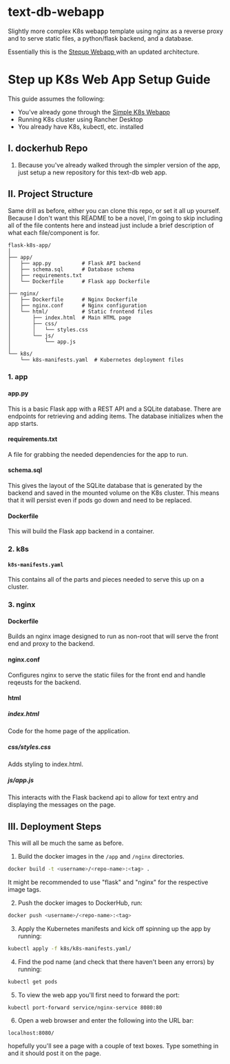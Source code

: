 # text-db-webapp
Slightly more complex K8s webapp template using nginx as a reverse proxy and to serve static files, a python/flask backend, and a database.

Essentially this is the <a href="https://github.com/khutchi2/stepup_k8s_webapp"> Stepup Webapp </a> with an updated architecture.

# Step up K8s Web App Setup Guide

This guide assumes the following:
- You've already gone through the <a href="https://github.com/khutchi2/simple_k8s_webapp?tab=readme-ov-file"> Simple K8s Webapp </a>
- Running K8s cluster using Rancher Desktop
- You already have K8s, kubectl, etc. installed

## I. dockerhub Repo
1. Because you've already walked through the simpler version of the app, just setup a new repository for this text-db web app.

## II. Project Structure
Same drill as before, either you can clone this repo, or set it all up yourself.  Because I don't want this README to be a novel, I'm going to skip including all of the file contents here and instead just include a brief description of what each file/component is for.
```
flask-k8s-app/
│
├── app/
│   ├── app.py          # Flask API backend
│   ├── schema.sql      # Database schema
│   ├── requirements.txt
│   └── Dockerfile      # Flask app Dockerfile
│
├── nginx/
│   ├── Dockerfile      # Nginx Dockerfile
│   ├── nginx.conf      # Nginx configuration
│   └── html/           # Static frontend files
│       ├── index.html  # Main HTML page
│       ├── css/
│       │   └── styles.css
│       └── js/
│           └── app.js
│
└── k8s/
    └── k8s-manifests.yaml  # Kubernetes deployment files

```
### 1. app
#### app.py
This is a basic Flask app with a REST API and a SQLite database.  There are endpoints for retrieving and adding items.  The database initializes when the app starts.

#### requirements.txt
A file for grabbing the needed dependencies for the app to run.

#### schema.sql
This gives the layout of the SQLite database that is generated by the backend and saved in the mounted volume on the K8s cluster.  This means that it will persist even if pods go down and need to be replaced.

#### Dockerfile
This will build the Flask app backend in a container.


### 2. k8s
#### `k8s-manifests.yaml`
This contains all of the parts and pieces needed to serve this up on a cluster.

### 3. nginx
#### Dockerfile
Builds an nginx image designed to run as non-root that will serve the front end and proxy to the backend.

#### nginx.conf
Configures nginx to serve the static fiiles for the front end and handle reqeusts for the backend.

#### html
##### index.html
Code for the home page of the application.

##### css/styles.css
Adds styling to index.html.

##### js/app.js
This interacts with the Flask backend api to allow for text entry and displaying the messages on the page.


## III. Deployment Steps
This will all be much the same as before.

1. Build the docker images in the ```/app``` and ```/nginx``` directories.
```bash
docker build -t <username>/<repo-name>:<tag> .
```
It might be recommended to use "flask" and "nginx" for the respective image tags.



2. Push the docker images to DockerHub, run:
```bash
docker push <username>/<repo-name>:<tag>
```

3. Apply the Kubernetes manifests and kick off spinning up the app by running:
```bash
kubectl apply -f k8s/k8s-manifests.yaml/
```

4. Find the pod name (and check that there haven't been any errors) by running:
```bash
kubectl get pods
```

5. To view the web app you'll first need to forward the port:
```bash
kubectl port-forward service/nginx-service 8080:80
```
6. Open a web browser and enter the following into the URL bar:
```
localhost:8080/
```
hopefully you'll see a page with a couple of text boxes.  Type something in and it should post it on the page.